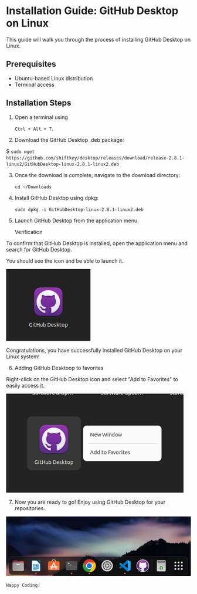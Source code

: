 # Installation Guide: GitHub Desktop on Linux

This guide will walk you through the process of installing GitHub Desktop on Linux.

## Prerequisites

- Ubuntu-based Linux distribution
- Terminal access

## Installation Steps

1. Open a terminal using 

    `Ctrl + Alt + T`.

2. Download the GitHub Desktop .deb package:

 $ `sudo wget https://github.com/shiftkey/desktop/releases/download/release-2.8.1-linux2/GitHubDesktop-linux-2.8.1-linux2.deb`

3. Once the download is complete, navigate to the download directory:

    `cd ~/Downloads`



4. Install GitHub Desktop using dpkg:

    `sudo dpkg -i GitHubDesktop-linux-2.8.1-linux2.deb`

5. Launch GitHub Desktop from the application menu.

    Verification

To confirm that GitHub Desktop is installed, open the application menu and search for GitHub Desktop. 

You should see the icon and be able to launch it.


![Alt text](image.png)


Congratulations, you have successfully installed GitHub Desktop on your Linux system!

6. Adding GitHub Desktoop to favorites

Right-click on the GitHub Desktop icon and select "Add to Favorites" to easily access it.

![Alt text](image-2.png)


7. Now you are ready to go! Enjoy using GitHub Desktop for your repositories.

![Alt text](image-1.png)

    Happy Coding!

